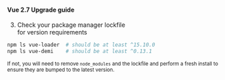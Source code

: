 #### Vue 2.7 Upgrade guide

3. Check your package manager lockfile<br>
    for version requirements

```bash
npm ls vue-loader  # should be at least ^15.10.0
npm ls vue-demi    # should be at least ^0.13.1
```

<small>

If not, you will need to remove `node_modules` and the lockfile and perform a fresh install to ensure they are bumped to the latest version.

</small>


<aside class="notes">
</aside>
